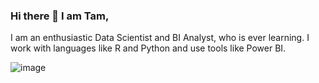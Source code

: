 ### Hi there 👋 I am Tam,

I am an enthusiastic Data Scientist and BI Analyst, who is ever learning.
I work with languages like R and Python and use tools like Power BI.

![image](https://user-images.githubusercontent.com/108637339/186668287-bd76311a-c1ad-428f-ad72-5ea1ab044f54.png)


<!--
**TamTobiRalph/TamTobiRalph** is a ✨ _special_ ✨ repository because its `README.md` (this file) appears on your GitHub profile.

Here are some ideas to get you started:

- 🔭 I’m currently working on ...
- 🌱 I’m currently learning ...
- 👯 I’m looking to collaborate on ...
- 🤔 I’m looking for help with ...
- 💬 Ask me about ...
- 📫 How to reach me: ...
- 😄 Pronouns: ...
- ⚡ Fun fact: ...
-->
